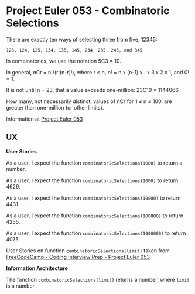 # Project Euler 053 - Combinatoric Selections

There are exactly ten ways of selecting three from five, 12345:

    123, 124, 125, 134, 135, 145, 234, 235. 245, and 345

In combinatorics, we use the notation 5C3 = 10.

In general, nCr = n!/(r!(n-r)!), where r &le; n, n! = n x (n-1) x...x 3 x 2 x 1, and 0! = 1.

It is not until n = 23, that a value exceeds one-million: 23C10 = 1144066.

How many, not necessarily distinct, values of nCr for 1 &le; n &le; 100, are greater than one-million (or other limits).

Information at [Project Euler 053](https://projecteuler.net/problem=53)

## UX

**User Stories**

As a user, I expect the function `combinatoricSelections(1000)` to return a number.

As a user, I expect the function `combinatoricSelections(1000)` to return 4626.

As a user, I expect the function `combinatoricSelections(10000)` to return 4431.

As a user, I expect the function `combinatoricSelections(100000)` to return 4255.

As a user, I expect the function `combinatoricSelections(1000000)` to return 4075.

User Stories on function `combinatoricSelections(limit)` taken from [FreeCodeCamp - Coding Interview Prep - Project Euler 053](https://www.freecodecamp.org/learn/coding-interview-prep/project-euler/problem-53-combinatoric-selections)

**Information Architecture**

The function `combinatoricSelections(limit)` returns a number, where `limit` is a number.



